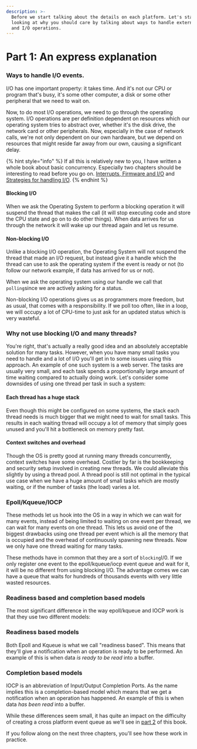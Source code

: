 ```yaml
---
description: >-
  Before we start talking about the details on each platform. Let's start by
  looking at why you should care by talking about ways to handle external events
  and I/O operations.
---
```


# Part 1: An express explanation

### Ways to handle I/O events.

I/O has one important property: it takes time. And it's not our CPU or program that's busy, it's some other computer, a disk or some other peripheral that we need to wait on.

Now, to do most I/O operations, we need to go through the operating system. I/O operations are per definition dependent on resources which our operating system tries to abstract over, whether it's the disk drive, the network card or other peripherals. Now, especially in the case of network calls, we're not only dependent on our own hardware, but we depend on resources that might reside far away from our own, causing a significant delay. 

{% hint style="info" %}
If all this is relatively new to you, I have written a whole book about basic concurrency. Especially two chapters should be interesting to read before you go on. [Interrupts, Firmware and I/O](https://cfsamson.github.io/book-exploring-async-basics/4_interrupts_firmware_io.html) and [Strategies for handling I/O](https://cfsamson.github.io/book-exploring-async-basics/5_strategies_for_handling_io.html).
{% endhint %}

#### Blocking I/O

When we ask the Operating System to perform a blocking operation it will suspend the thread that makes the call \(it will stop executing code and store the CPU state and go on to do other things\). When data arrives for us through the network it will wake up our thread again and let us resume. 

#### Non-blocking I/O

Unlike a blocking I/O operation, the Operating System will not suspend the thread that made an I/O request, but instead give it a handle which the thread can use to ask the operating system if the event is ready or not \(to follow our network example, if data has arrived for us or not\).

When we ask the operating system using our handle we call that `polling`since we are actively asking for a status.

Non-blocking I/O operations gives us as programmers more freedom, but as usual, that comes with a responsibility. If we poll too often, like in a loop, we will occupy a lot of CPU-time to just ask for an updated status which is very wasteful. 

### Why not use blocking I/O and many threads?

You're right, that's actually a really good idea and an absolutely acceptable solution for many tasks. However, when you have many small tasks you need to handle and a lot of I/O you'll get in to some issues using this approach. An example of one such system is a web server. The tasks are usually very small,  and each task spends a proportionally large amount of time waiting compared to actually doing work. Let's consider some downsides of using one thread per task in such a system:

#### Each thread has a huge stack

Even though this might be configured on some systems, the stack each thread needs is much bigger that we might need to wait for small tasks. This results in each waiting thread will occupy a lot of memory that simply goes unused and you'll hit a bottleneck on memory pretty fast.

#### Context switches and overhead

Though the OS is pretty good at running many threads concurrently, context switches have some overhead. Costlier by far is the bookkeeping and security setup involved in creating new threads. We could alleviate this slightly by using a thread pool. A thread pool is still not optimal in the typical use case when we have a huge amount of small tasks which are mostly waiting, or if the number of tasks \(the load\) varies a lot.

### Epoll/Kqueue/IOCP

These methods let us hook into the OS in a way in which we can wait for many events, instead of being limited to waiting on one event per thread, we can wait for many events on one thread. This lets us avoid one of the biggest drawbacks using one thread per event which is all the memory that is occupied and the overhead of continuously spawning new threads. Now we only have one thread waiting for many tasks.

These methods have in common that they are a sort of `blocking`I/0. If we only register one event to the epoll/kqueue/iocp event queue and wait for it, it will be no different from using blocking I/O. The advantage comes we can have a queue that waits for hundreds of thousands events with very little wasted resources.

### Readiness based and completion based models

The most significant difference in the way epoll/kqueue and IOCP work is that they use two different models:

### Readiness based models

Both Epoll and Kqueue is what we call "readiness based". This means that they'll give a notification when an operation is ready to be performed. An example of this is when data _is ready to be read_ into a buffer.

### Completion based models

IOCP is an abbreviation of Input/Output Completion Ports. As the name implies this is a completion-based model which means that we get a notification when an operation has happened. An example of this is when data _has been read_ into a buffer.

While these differences seem small, it has quite an impact on the difficulty of creating a cross platform event queue as we'll see in [part 2](../the-recipie-for-an-eventqueue/) of this book. 

If you follow along on the next three chapters, you'll see how these work in practice.

